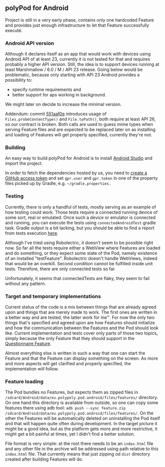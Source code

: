 ## polyPod for Android

Project is still in a very early phase, contains only one hardcoded Feature and provides just enough infrastructure to let that Feature successfully execute.

### Android API version

Although it declares itself as an app that would work with devices using Android API of at least 23, currently it is not tested for that and requires probably a higher API version. Still, the idea is to support devices running at least Marshmallow / 6.0 / M / API 23 release. Going below would be problematic, because only starting with API 23 Android provides a possibility to:
* specify runtime requirements and
* better support for aps working in background.

We might later on decide to increase the minimal version.

Addendum: commit [551aaf0e](https://github.com/polypoly-eu/polyPod-Android/commit/551aaf0e5d2240552f685cbf90fb9921701fafe9) introduces usage of `Files.probeContentType()` and `File.toPath()`, both require at least API 26, so our contract is broken. Both calls are used to guess mime types when serving Feature files and are expected to be replaced later on as installing and loading of Features will get properly specified, currently they're not.

### Building

An easy way to build polyPod for Android is to install [Android Studio](https://developer.android.com/studio) and import the project.

In order to fetch the dependencies hosted by us, you need to [create a GitHub access token](https://docs.github.com/en/free-pro-team@latest/github/authenticating-to-github/creating-a-personal-access-token) and set `gpr.user` and `gpr.token` in one of the property files picked up by Gradle, e.g. `~/gradle.properties.`

### Testing

Currently, there is only a handful of tests, mostly serving as an example of how testing could work. Those tests require a connected running device of some sort, real or emulated. Once such a device or emulator is connected and running, you can execute the tests using `connectedAndroidTest` gradle task. Gradle output is a bit lacking, but you should be able to find a report from tests execution [here](app/build/reports/androidTests/connected/index.html). 

Although I've tried using Robolectric, it doesn't seem to be possible right now. So far all the tests require either a WebView where Features are loaded and do something, or they expect some state of the Pod, namely existence of an installed "testFeature". Robolectric doesn't handle WebViews, indeed that would be an overkill. Second condition cannot be fulfilled inside unit tests. Therefore, there are only connected tests so far.

Unfortunately, it seems that connectedTests are flaky, they seem to fail without any pattern.

### Target and temporary implementations

Current status of the code is a mix between things that are already agreed upon and things that are merely made to work. The first ones are written in a better way and are tested, the latter work for me™. For now the only two things that's specified and agreed upon are how Features should initialize and how the communication between the Features and the Pod should look like. Current implementation and tests cover only parts of those two topics, simply because the only Feature that they should support in the [Questionnaire Feature](https://github.com/polypoly-eu/questionnaire-feature).

Almost everything else is written in such a way that one can start the Feature and that the Feature can display something on the screen. As more and more aspects will get clarified and properly specified, the implementation will follow.

### Feature loading

The Pod bundles no Features, but expects them as zipped files in `/sdcard/Android/data/eu.polypoly.pod.android/files/features/` directory. On one hand this directory is available from outside, so one can copy some features there using adb tool: `adb push --sync feature.zip /sdcard/Android/data/eu.polypoly.pod.android/files/features/`. On the other the Features will be automatically deleted on uninstalling the Pod itself and that will happen quite often during development. In the target picture it might be a good idea, but as the platform gets more and more restrictive, it might get a bit painful at times, yet I didn't find a better solution.

File format is very simple: at the root there needs to be an `index.html` file and any other file in the archive will be addressed using path relative to this `index.html` file. That currently means that just zipping od `dist` directory created after building Features will do.
